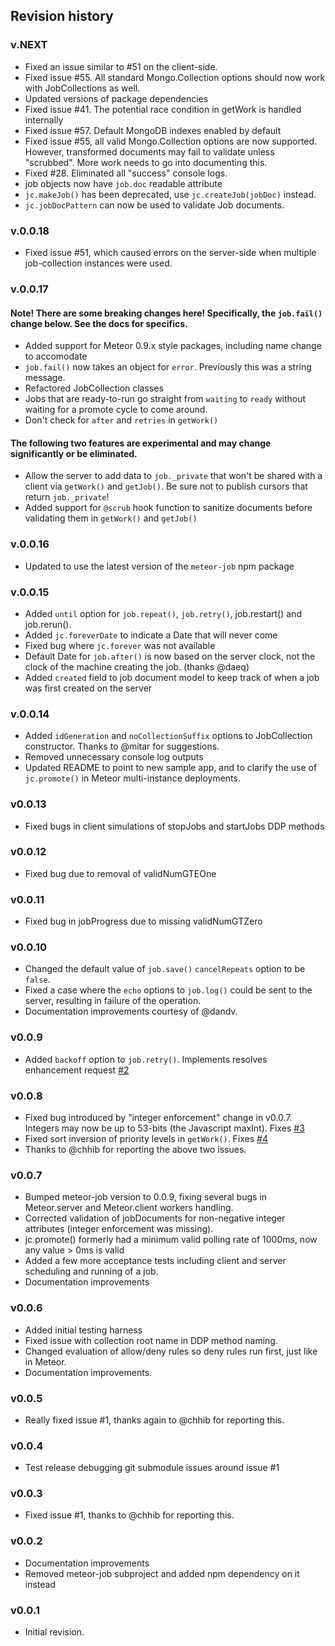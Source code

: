 ## Revision history

### v.NEXT

* Fixed an issue similar to #51 on the client-side.
* Fixed issue #55. All standard Mongo.Collection options should now work with JobCollections as well.
* Updated versions of package dependencies
* Fixed issue #41. The potential race condition in getWork is handled internally
* Fixed issue #57. Default MongoDB indexes enabled by default
* Fixed issue #55, all valid Mongo.Collection options are now supported. However, transformed documents may fail to validate unless "scrubbed". More work needs to go into documenting this.
* Fixed #28. Eliminated all "success" console logs.
* job objects now have `job.doc` readable attribute
* `jc.makeJob()` has been deprecated, use `jc.createJob(jobDoc)` instead.
* `jc.jobDocPattern` can now be used to validate Job documents.

### v.0.0.18

* Fixed issue #51, which caused errors on the server-side when multiple job-collection instances were used.

### v.0.0.17

#### Note! There are some breaking changes here!  Specifically, the `job.fail()` change below. See the docs for specifics.

* Added support for Meteor 0.9.x style packages, including name change to accomodate
* `job.fail()` now takes an object for `error`. Previously this was a string message.
* Refactored JobCollection classes
* Jobs that are ready-to-run go straight from `waiting` to `ready` without waiting for a promote cycle to come around.
* Don't check for `after` and `retries` in `getWork()`

#### The following two features are experimental and may change significantly or be eliminated.

* Allow the server to add data to `job._private` that won't be shared with a client via `getWork()` and `getJob()`. Be sure not to publish cursors that return `job._private`!
* Added support for `@scrub` hook function to sanitize documents before validating them in `getWork()` and `getJob()`

### v.0.0.16

* Updated to use the latest version of the `meteor-job` npm package

### v.0.0.15

* Added `until` option for `job.repeat()`, `job.retry()`, job.restart() and job.rerun().
* Added `jc.foreverDate` to indicate a Date that will never come
* Fixed bug where `jc.forever` was not available
* Default Date for `job.after()` is now based on the server clock, not the clock of the machine creating the job. (thanks @daeq)
* Added `created` field to job document model to keep track of when a job was first created on the server

### v.0.0.14

* Added `idGeneration` and `noCollectionSuffix` options to JobCollection constructor. Thanks to @mitar for suggestions.
* Removed unnecessary console log outputs
* Updated README to point to new sample app, and to clarify the use of `jc.promote()` in Meteor multi-instance deployments.

### v0.0.13

* Fixed bugs in client simulations of stopJobs and startJobs DDP methods

### v0.0.12

* Fixed bug due to removal of validNumGTEOne

### v0.0.11

* Fixed bug in jobProgress due to missing validNumGTZero

### v0.0.10

* Changed the default value of `job.save()` `cancelRepeats` option to be `false`.
* Fixed a case where the `echo` options to `job.log()` could be sent to the server, resulting in failure of the operation.
* Documentation improvements courtesy of @dandv.

### v0.0.9

* Added `backoff` option to `job.retry()`. Implements resolves enhancement request [#2](https://github.com/vsivsi/meteor-job-collection/issues/2)

### v0.0.8

* Fixed bug introduced by "integer enforcement" change in v0.0.7. Integers may now be up to 53-bits (the Javascript maxInt). Fixes [#3](https://github.com/vsivsi/meteor-job-collection/issues/3)
* Fixed sort inversion of priority levels in `getWork()`. Fixes [#4](https://github.com/vsivsi/meteor-job-collection/issues/4)
* Thanks to @chhib for reporting the above two issues.

### v0.0.7

* Bumped meteor-job version to 0.0.9, fixing several bugs in Meteor.server and Meteor.client workers handling.
* Corrected validation of jobDocuments for non-negative integer attributes (integer enforcement was missing).
* jc.promote() formerly had a minimum valid polling rate of 1000ms, now any value > 0ms is valid
* Added a few more acceptance tests including client and server scheduling and running of a job.
* Documentation improvements

### v0.0.6

* Added initial testing harness
* Fixed issue with collection root name in DDP method naming.
* Changed evaluation of allow/deny rules so deny rules run first, just like in Meteor.
* Documentation improvements.

### v0.0.5

* Really fixed issue #1, thanks again to @chhib for reporting this.

### v0.0.4

* Test release debugging git submodule issues around issue #1

### v0.0.3

* Fixed issue #1, thanks to @chhib for reporting this.

### v0.0.2

* Documentation improvements
* Removed meteor-job subproject and added npm dependency on it instead

### v0.0.1

* Initial revision.
